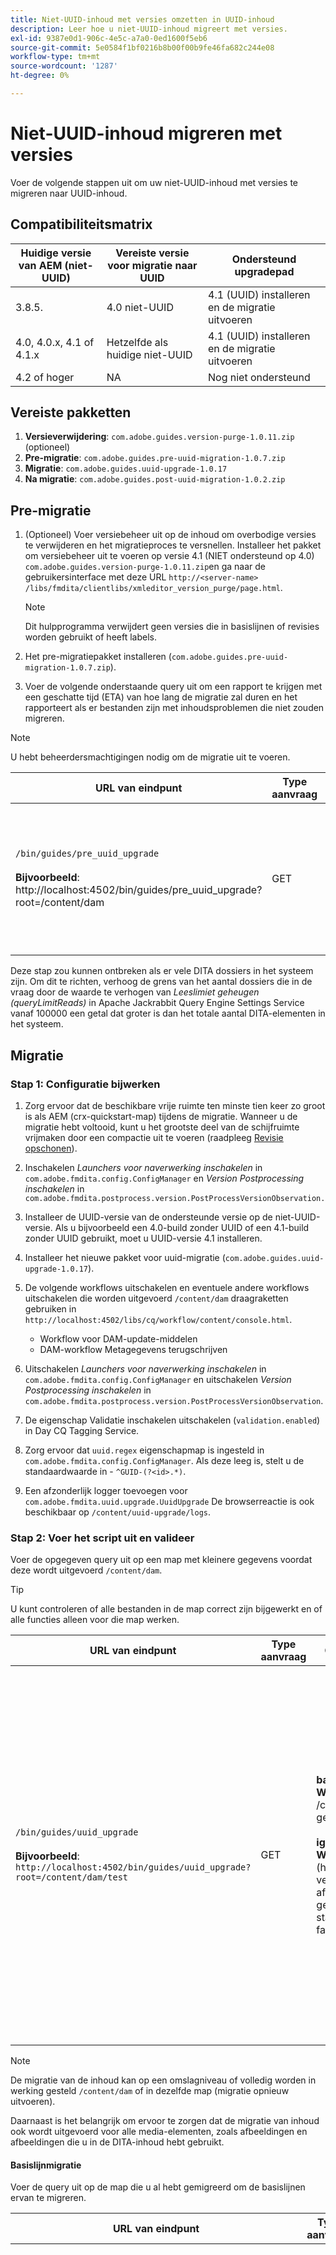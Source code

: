 ```yaml
---
title: Niet-UUID-inhoud met versies omzetten in UUID-inhoud
description: Leer hoe u niet-UUID-inhoud migreert met versies.
exl-id: 9387e0d1-906c-4e5c-a7a0-0ed1600f5eb6
source-git-commit: 5e0584f1bf0216b8b00f00b9fe46fa682c244e08
workflow-type: tm+mt
source-wordcount: '1287'
ht-degree: 0%

---
```


# Niet-UUID-inhoud migreren met versies

Voer de volgende stappen uit om uw niet-UUID-inhoud met versies te migreren naar UUID-inhoud.

## Compatibiliteitsmatrix

| Huidige versie van AEM (niet-UUID) | Vereiste versie voor migratie naar UUID | Ondersteund upgradepad |
|---|---|---|
| 3.8.5. | 4.0 niet-UUID | 4.1 (UUID) installeren en de migratie uitvoeren |
| 4.0, 4.0.x, 4.1 of 4.1.x | Hetzelfde als huidige niet-UUID | 4.1 (UUID) installeren en de migratie uitvoeren |
| 4.2 of hoger | NA | Nog niet ondersteund |

## Vereiste pakketten

1. **Versieverwijdering**: `com.adobe.guides.version-purge-1.0.11.zip` (optioneel)
1. **Pre-migratie**: `com.adobe.guides.pre-uuid-migration-1.0.7.zip`
1. **Migratie**: `com.adobe.guides.uuid-upgrade-1.0.17`
1. **Na migratie**: `com.adobe.guides.post-uuid-migration-1.0.2.zip`


## Pre-migratie

1. (Optioneel) Voer versiebeheer uit op de inhoud om overbodige versies te verwijderen en het migratieproces te versnellen. Installeer het pakket om versiebeheer uit te voeren op versie 4.1 (NIET ondersteund op 4.0) `com.adobe.guides.version-purge-1.0.11.zip`en ga naar de gebruikersinterface met deze URL `http://<server-name> /libs/fmdita/clientlibs/xmleditor_version_purge/page.html`.

   >[!NOTE]
   >
   >Dit hulpprogramma verwijdert geen versies die in basislijnen of revisies worden gebruikt of heeft labels.
1. Het pre-migratiepakket installeren (`com.adobe.guides.pre-uuid-migration-1.0.7.zip`).

1. Voer de volgende onderstaande query uit om een rapport te krijgen met een geschatte tijd (ETA) van hoe lang de migratie zal duren en het rapporteert als er bestanden zijn met inhoudsproblemen die niet zouden migreren.

>[!NOTE]
>
>U hebt beheerdersmachtigingen nodig om de migratie uit te voeren.


| URL van eindpunt | Type aanvraag | Query-parameter | Verwachte resultaten |
|---|---|---|---|
| `/bin/guides/pre_uuid_upgrade` <br> <br>**Bijvoorbeeld**: http://localhost:4502/bin/guides/pre_uuid_upgrade?root=/content/dam | GET | **basis**: hoofdmap<br> **Waarde**: `/content/dam` voor de gehele gegevensopslagruimte. | Er wordt een pre-migratierapport (.csv) gemaakt met daarin het aantal bestanden, de totale versies en de fouten. <br><br> **Voorbeelduitvoer**:<br>Hoofdmap: /content/dam <br>Totaal aantal bestanden: 2697 <br>Totaal aantal versies: 10380 <br>Aantal bestanden met fouten: 28 <br>Een gedetailleerd rapport is beschikbaar via AEM CRX op `/content/uuid-pgrade/UuidMigrationReport_1688400131039.csv` |

Deze stap zou kunnen ontbreken als er vele DITA dossiers in het systeem zijn. Om dit te richten, verhoog de grens van het aantal dossiers die in de vraag door de waarde te verhogen van *Leeslimiet geheugen (queryLimitReads)* in Apache Jackrabbit Query Engine Settings Service vanaf 100000 een getal dat groter is dan het totale aantal DITA-elementen in het systeem.

## Migratie

### Stap 1: Configuratie bijwerken

1. Zorg ervoor dat de beschikbare vrije ruimte ten minste tien keer zo groot is als AEM (crx-quickstart-map) tijdens de migratie. Wanneer u de migratie hebt voltooid, kunt u het grootste deel van de schijfruimte vrijmaken door een compactie uit te voeren (raadpleeg [Revisie opschonen](https://experienceleague.adobe.com/docs/experience-manager-65/deploying/deploying/revision-cleanup.html?lang=en)).

1. Inschakelen *Launchers voor naverwerking inschakelen* in `com.adobe.fmdita.config.ConfigManager` en *Version Postprocessing inschakelen* in `com.adobe.fmdita.postprocess.version.PostProcessVersionObservation.`

1. Installeer de UUID-versie van de ondersteunde versie op de niet-UUID-versie. Als u bijvoorbeeld een 4.0-build zonder UUID of een 4.1-build zonder UUID gebruikt, moet u UUID-versie 4.1 installeren.

1. Installeer het nieuwe pakket voor uuid-migratie (`com.adobe.guides.uuid-upgrade-1.0.17`).

1. De volgende workflows uitschakelen en eventuele andere workflows uitschakelen die worden uitgevoerd `/content/dam` draagraketten gebruiken in `http://localhost:4502/libs/cq/workflow/content/console.html`.

   * Workflow voor DAM-update-middelen
   * DAM-workflow Metagegevens terugschrijven

1. Uitschakelen *Launchers voor naverwerking inschakelen* in `com.adobe.fmdita.config.ConfigManager` en uitschakelen *Version Postprocessing inschakelen* in `com.adobe.fmdita.postprocess.version.PostProcessVersionObservation`.

1. De eigenschap Validatie inschakelen uitschakelen (`validation.enabled`) in Day CQ Tagging Service.

1. Zorg ervoor dat `uuid.regex` eigenschapmap is ingesteld in `com.adobe.fmdita.config.ConfigManager`. Als deze leeg is, stelt u de standaardwaarde in - `^GUID-(?<id>.*)`.
1. Een afzonderlijk logger toevoegen voor `com.adobe.fmdita.uuid.upgrade.UuidUpgrade` De browserreactie is ook beschikbaar op `/content/uuid-upgrade/logs`.

### Stap 2: Voer het script uit en valideer

Voer de opgegeven query uit op een map met kleinere gegevens voordat deze wordt uitgevoerd `/content/dam`.

>[!TIP]
>
>U kunt controleren of alle bestanden in de map correct zijn bijgewerkt en of alle functies alleen voor die map werken.

| URL van eindpunt | Type aanvraag | Query-parameter | Verwachte resultaten |
|---|---|---|---|
| `/bin/guides/uuid_upgrade`<br><br> **Bijvoorbeeld**: `http://localhost:4502/bin/guides/uuid_upgrade?root=/content/dam/test` | GET | **basis**: hoofdmap <br>**Waarde**: /content/dam voor de gehele opslagplaats.<br><br>**ignoreImageVersions**<br> **Waarde**: true/false (hiermee wordt de verwerking van afbeeldingsversies genegeerd). De standaardwaarde is false) | Migratierapport met lijst met bestanden die met succes zijn gemigreerd, waarvan de upgrade is mislukt, waarvoor fouten zijn opgetreden en de totale benodigde tijd is verstreken. <br><br> **Voorbeelduitvoer**: <br> [INFO] Lijst met bestanden is mislukt:0 <br>[INFO] Nee. van bestanden is bijgewerkt: 2241 <br>[INFO] Nee. van bestanden bijgewerkt met fouten: 28 <br>[INFO] Nee. van bestanden kon niet worden bijgewerkt: 0 <br> [INFO] Totale duur: 0:37:03,131 |

>[!NOTE]
>
> De migratie van de inhoud kan op een omslagniveau of volledig worden in werking gesteld `/content/dam` of in dezelfde map (migratie opnieuw uitvoeren).

Daarnaast is het belangrijk om ervoor te zorgen dat de migratie van inhoud ook wordt uitgevoerd voor alle media-elementen, zoals afbeeldingen en afbeeldingen die u in de DITA-inhoud hebt gebruikt.

#### Basislijnmigratie

Voer de query uit op de map die u al hebt gemigreerd om de basislijnen ervan te migreren.

| URL van eindpunt | Type aanvraag | Query-parameter | Verwachte resultaten |
|---|---|---|---|
| `/bin/guides/baseline_uuid_upgrade`<br><br> **Bijvoorbeeld**: ` http://localhost:4502/bin/guides/baseline_uuid_upgrade?root=/content/dam/test` | GET | **basis**: hoofdmap <br> **Waarde**: /content/dam voor de gehele opslagplaats. <br><br> **ignoreImageVersions**<br> **Waarde**: true/false <br>(Hiermee wordt de verwerking van afbeeldingsversies genegeerd. De standaardwaarde is false) <br><br> **doReviews** <br> **Waarde**: true/false <br> (Als revisies moeten worden bijgewerkt of niet. De standaardwaarde is false.) Migratierapport met lijst met bestanden die met succes zijn gemigreerd, waarvan de upgrade is mislukt, waarvoor fouten zijn opgetreden en de totale benodigde tijd is verstreken. <br> <br> **Voorbeelduitvoer**:<br>[INFO] Lijst met bestanden is mislukt <br> [INFO] Nee. van bestanden bijgewerkt naar 2241<br> [INFO] Nee. van bestanden bijgewerkt met fouten 28<br>[INFO] Nee. van bestanden is niet bijgewerkt op 0<br>[INFO] Totale duur: 0:37:03,131 |


### Stap 3: Herstel de configuratie

Nadat de server is gemigreerd, kunt u naverwerking, codering en de volgende workflows (inclusief alle andere workflows die aanvankelijk tijdens de migratie zijn uitgeschakeld) inschakelen om te blijven werken op de server.

* Workflow voor DAM-update-middelen
* DAM-metagegevensworkflow

>[!NOTE]
>
>Als sommige bestanden niet worden verwerkt of vóór de migratie zijn beschadigd, worden ze vóór de migratie beschadigd en blijven ze zelfs na de migratie beschadigd.

## Migratievalidatie

1. Installeer het post uuid migratiepakket (`com.adobe.guides.post-uuid-migration-1.0.2.zip`).

1. Voer de volgende query uit om te controleren of er geen fouten zijn opgetreden tijdens de migratie die ertoe hebben geleid dat koppelingen zijn verbroken. Met dit script wordt aangegeven of er koppelingen zijn die nog niet zijn verbroken, maar die nu om welke reden dan ook zijn verbroken.

   | URL van eindpunt | Type aanvraag | Query-parameter | Verwachte resultaten |
   |---|---|---|---|
   | `/bin/guides/get_broken_links` <br> <br> **Bijvoorbeeld**:<br>`http://localhost:4502/bin/guides/get_broken_links` | GET | NA | Migratierapport met het totale aantal bestanden dat UUID&#39;s en hun respectievelijke bestandspaden heeft verbroken. <br> <br> **Voorbeelduitvoer**:<br>[DEBUG] Controleren of al deze GUIDs in de inhoud wordt gebruikt.<br>[DEBUG] Totaal aantal bestanden met mogelijk verbroken UUID&#39;s: 0 <br>[DEBUG] Paden met mogelijk gebroken UUID&#39;s:0 |

1. Wanneer de migratie is voltooid, kan het grootste deel van de schijfruimte worden teruggewonnen door compactie uit te voeren (verwijs naar `https://experienceleague.adobe.com/docs/experience-manager-65/deploying/deploying/revision-cleanup.html?lang=en`).

## Migratie van Delta-inhoud

1. Als u de delta-inhoud van de actieve server (niet-UUID) naar de huidige uuid-server wilt migreren, installeert u het script voor de migratie op de niet-UUID-server.

1. Voer de volgende query uit op de gehele gegevensset (of submap) om alle bestanden te identificeren en te exporteren die na de opgegeven tijdstempel zijn gewijzigd: de tijdstempel gebruikt de ISO8601-indeling voor datums en tijden ( YYYY-MM-DDTHH):mm:ss.SSSZ) en staat ook gedeeltelijke vertegenwoordiging, zoals JJJ-MM-DD toe.

   | URL van eindpunt | Type aanvraag | Query-parameter | Verwachte resultaten |
   |---|---|---|---|
   | `/bin/guides/data_export`<br><br>**Bijvoorbeeld**: <br> `http://localhost:4502/bin/guides/data_export?timestamp=2023-07-11&root=/content/dam` | GET | **tijdstempel** <br> **Waarde**: YYYY-MM-DD<br><br> **basis**: hoofdmap <br> **Waarde**: `/content/dam` voor de gehele gegevensopslagruimte. | Een ZIP-bestand met delta-inhoud wordt gemaakt op /var/dxml/exporting. <br> <br>**Monster**: data export_1689761491218.zip (bestand wordt gemaakt) |

1. Download het zip-bestand dat door het script is geëxporteerd. De laatste regel van de reactie moet het pad van het gegenereerde ZIP-bestand aangeven (opgeslagen in /var/dxml/exporting in het systeem).

1. Upload het ZIP-bestand naar de uuid-server op het gewenste pad in de interface Middelen.

1. Controleer of het pakket na de migratie op de uuid-server is geïnstalleerd.

1. Voer de volgende query uit om de delta-inhoud uit het geüploade ZIP-bestand in het systeem te importeren. De query moet het pad van het geüploade ZIP-bestand bevatten om de gegevens correct te kunnen identificeren en verwerken.

   | URL van eindpunt | Type aanvraag | Query-parameter | Verwachte resultaten |
   |---|---|---|---|
   | `/bin/guides/data_import`<br> **Bijvoorbeeld**:`http://localhost:4502/bin/guides/data_import?path=/content/dam/dataexport_1689344927551.zip&createVersion=true` | POST | **pad**<br> **Waarde**: `/content/dam/filename.zip`(Locatie geüpload bestand) **createVersion** <br> **Waarde**: true/false<br>(De standaardwaarde van createVersion is false). | Het bestand wordt geüpload naar het gewenste inhoudspad.<br><br>**Monster**: `dataexport_1689761491218.zip`<br><br> (Het bestand dat in de vorige stap is geëxporteerd, wordt geüpload naar het gewenste pad in `/content/dam`). |

1. Het script maakt een nieuw bestand als het niet bestaat of overschrijft het bestaande bestand als het is gewijzigd.

>[!NOTE]
>
> De versiegeschiedenis en andere wijzigingen die op de server zijn aangebracht (zoals workflows en revisies) moeten handmatig worden bijgewerkt.
